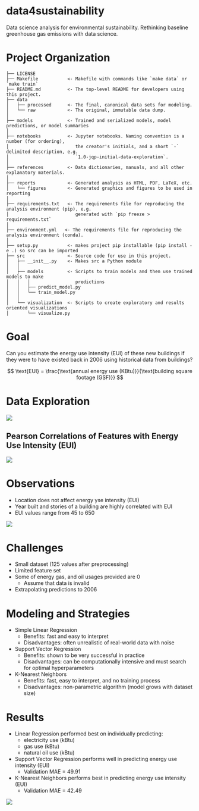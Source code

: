data4sustainability
==============================

Data science analysis for environmental sustainability. Rethinking baseline greenhouse gas emissions with data science.


# Project Organization

    ├── LICENSE
    ├── Makefile           <- Makefile with commands like `make data` or `make train`
    ├── README.md          <- The top-level README for developers using this project.
    ├── data
    │   ├── processed      <- The final, canonical data sets for modeling.
    │   └── raw            <- The original, immutable data dump.
    │
    ├── models             <- Trained and serialized models, model predictions, or model summaries
    │
    ├── notebooks          <- Jupyter notebooks. Naming convention is a number (for ordering),
    │                         the creator's initials, and a short `-` delimited description, e.g.
    │                         `1.0-jqp-initial-data-exploration`.
    │
    ├── references         <- Data dictionaries, manuals, and all other explanatory materials.
    │
    ├── reports            <- Generated analysis as HTML, PDF, LaTeX, etc.
    │   └── figures        <- Generated graphics and figures to be used in reporting
    │
    ├── requirements.txt   <- The requirements file for reproducing the analysis environment (pip), e.g.
    │                         generated with `pip freeze > requirements.txt`
    │
    ├── environment.yml   <- The requirements file for reproducing the analysis environment (conda).
    │
    ├── setup.py           <- makes project pip installable (pip install -e .) so src can be imported
    ├── src                <- Source code for use in this project.
    │   ├── __init__.py    <- Makes src a Python module
    │   │
    │   ├── models         <- Scripts to train models and then use trained models to make
    │   │   │                 predictions
    │   │   ├── predict_model.py
    │   │   └── train_model.py
    │   │
    │   └── visualization  <- Scripts to create exploratory and results oriented visualizations
    │       └── visualize.py

# Goal
Can you estimate the energy use intensity (EUI) of these new buildings if they were to have existed back in 2006 using historical data from buildings?

$$
\text{EUI} = \frac{\text{annual energy use (KBtu)}}{\text{building square footage (GSF)}}
$$

# Data Exploration

![](reports/figures/feature.svg)

## Pearson Correlations of Features with Energy Use Intensity (EUI)

![](reports/figures/corr_eui.svg)

# Observations
* Location does not affect energy yse intensity (EUI)
* Year built and stories of a building are highly correlated with EUI
* EUI values range from 45 to 650

![](reports/figures/hist_eui.svg)

# Challenges
* Small dataset (125 values after preprocessing)
* Limited feature set
* Some of energy gas, and oil usages provided are 0 
  * Assume that data is invalid
* Extrapolating predictions to 2006

# Modeling and Strategies
* Simple Linear Regression
  * Benefits: fast and easy to interpret
  * Disadvantages: often unrealistic of real-world data with noise
* Support Vector Regression
  * Benefits: shown to be very successful in practice
  * Disadvantages: can be computationally intensive and must search for optimal hyperparameters
* K-Nearest Neighbors
  * Benefits: fast, easy to interpret, and no training process
  * Disadvantages: non-parametric algorithm (model grows with dataset size)

# Results
* Linear Regression performed best on individually predicting:
  * electricity use (kBtu)
  * gas use (kBtu)
  * natural oil use (kBtu)
* Support Vector Regression performs well in predicting energy use intensity (EUI) 
  * Validation MAE = 49.91
* K-Nearest Neighbors performs best in predicting energy use intensity (EUI)
  * Validation MAE = 42.49 
  
![](reports/figures/knn_wide.svg)







